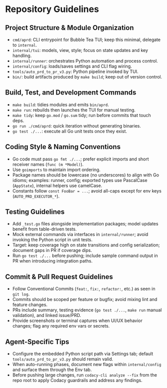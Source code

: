 # Repository Guidelines

## Project Structure & Module Organization
- `cmd/aprd`: CLI entrypoint for Bubble Tea TUI; keep this minimal, delegate to `internal`.
- `internal/tui`: models, view, style; focus on state updates and key handling.
- `internal/runner`: orchestrates Python automation and process control.
- `internal/config`: loads/saves settings and CLI flag wiring.
- `tools/auto_prd_to_pr_v3.py`: Python pipeline invoked by TUI.
- `bin/`: build artifacts produced by `make build`; keep out of version control.

## Build, Test, and Development Commands
- `make build`: tidies modules and emits `bin/aprd`.
- `make run`: rebuilds then launches the TUI for manual testing.
- `make tidy`: keep `go.mod` / `go.sum` tidy; run before commits that touch deps.
- `go run ./cmd/aprd`: quick iteration without generating binaries.
- `go test ./...`: execute all Go unit tests once they exist.

## Coding Style & Naming Conventions
- Go code must pass `go fmt ./...`; prefer explicit imports and short receiver names (`func (m *Model)`).
- Use `goimports` to maintain import ordering.
- Package names should be lowercase (no underscores) to align with Go idioms; examples: runner, config; exported types use PascalCase (`AppState`), internal helpers use camelCase.
- Constants follow `const FooBar = ...`; avoid all-caps except for env keys (`AUTO_PRD_EXECUTOR_*`).

## Testing Guidelines
- Add `_test.go` files alongside implementation packages; model updates benefit from table-driven tests.
- Mock external commands via interfaces in `internal/runner`; avoid invoking the Python script in unit tests.
- Target: keep coverage high on state transitions and config serialization; document gaps in PR if coverage dips.
- Run `go test ./...` before pushing; include sample command output in PR when introducing integration paths.

## Commit & Pull Request Guidelines
- Follow Conventional Commits (`feat:`, `fix:`, `refactor:`, etc.) as seen in `git log`.
- Commits should be scoped per feature or bugfix; avoid mixing lint and feature changes.
- PRs include summary, testing evidence (`go test ./...`, `make run` manual validation), and linked issue/PRD.
- Provide screenshots or terminal captures when UI/UX behavior changes; flag any required env vars or secrets.

## Agent-Specific Tips
- Configure the embedded Python script path via Settings tab; default `tools/auto_prd_to_pr_v3.py` should remain valid.
- When auto-running phases, document new flags within `internal/config` and surface them through the Env tab.
- Before pushing large changes, run `codacy-cli analyze --fix` from the repo root to apply Codacy guardrails and address any findings.

